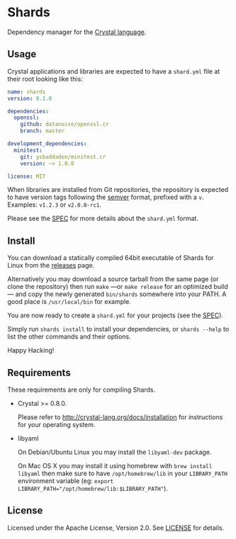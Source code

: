 # Shards

Dependency manager for the [Crystal language](https://crystal-lang.org).


## Usage

Crystal applications and libraries are expected to have a `shard.yml` file
at their root looking like this:

```yaml
name: shards
version: 0.1.0

dependencies:
  openssl:
    github: datanoise/openssl.cr
    branch: master

development_dependencies:
  minitest:
    git: ysbaddaden/minitest.cr
    version: ~> 1.0.0

license: MIT
```

When libraries are installed from Git repositories, the repository is expected
to have version tags following the [semver](http://semver.org/) format,
prefixed with a `v`. Examples: `v1.2.3` or `v2.0.0-rc1`.

Please see the [SPEC](https://github.com/ysbaddaden/shards/blob/master/SPEC.md)
for more details about the `shard.yml` format.


## Install

You can download a statically compiled 64bit executable of Shards for Linux
from the [releases](https://github.com/ysbaddaden/shards/releases) page.

Alternatively you may download a source tarball from the same page (or clone the
repository) then run `make` —or `make release` for an optimized build— and copy
the newly generated `bin/shards` somewhere into your PATH. A good place is
`/usr/local/bin` for example.

You are now ready to create a `shard.yml` for your projects (see the
[SPEC](https://github.com/ysbaddaden/shards/blob/master/SPEC.md)).

Simply run `shards install` to install your dependencies, or `shards --help` to
list the other commands and their options.

Happy Hacking!


## Requirements

These requirements are only for compiling Shards.

* Crystal >= 0.8.0.

  Please refer to <http://crystal-lang.org/docs/installation> for
  instructions for your operating system.

* libyaml

  On Debian/Ubuntu Linux you may install the `libyaml-dev` package.
  
  On Mac OS X you may install it using homebrew with `brew install libyaml`
  then make sure to have `/opt/homebrew/lib` in your `LIBRARY_PATH` environment
  variable (eg: `export LIBRARY_PATH="/opt/homebrew/lib:$LIBRARY_PATH"`).


## License

Licensed under the Apache License, Version 2.0. See
[LICENSE]((https://github.com/ysbaddaden/shards/blob/master/LICENSE)) for
details.

